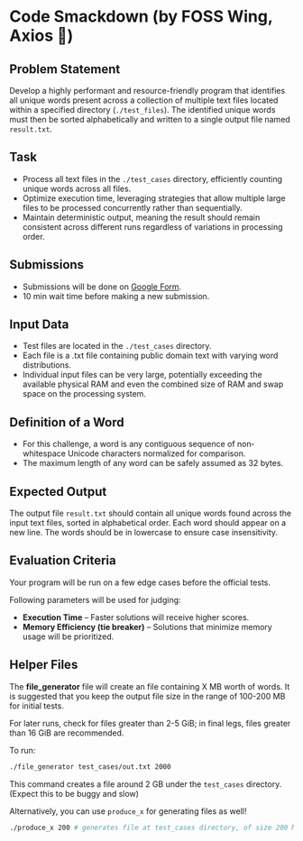 # Code Smackdown (by FOSS Wing, Axios 💚)

## Problem Statement

Develop a highly performant and resource-friendly program that identifies all unique words present across a collection of multiple text files located within a specified directory (`./test_files`). The identified unique words must then be sorted alphabetically and written to a single output file named `result.txt`.

## Task

- Process all text files in the `./test_cases` directory, efficiently counting unique words across all files.
- Optimize execution time, leveraging strategies that allow multiple large files to be processed concurrently rather than sequentially.
- Maintain deterministic output, meaning the result should remain consistent across different runs regardless of variations in processing order.

## Submissions

- Submissions will be done on [Google Form](https://forms.gle/VG4zyWQTFiQtEj4r9).
- 10 min wait time before making a new submission.

## Input Data

- Test files are located in the `./test_cases` directory.
- Each file is a .txt file containing public domain text with varying word distributions.
- Individual input files can be very large, potentially exceeding the available physical RAM and even the combined size of RAM and swap space on the processing system.

## Definition of a Word

- For this challenge, a word is any contiguous sequence of non‐whitespace Unicode characters normalized for comparison.
- The maximum length of any word can be safely assumed as 32 bytes.

## Expected Output

The output file `result.txt` should contain all unique words found across the input text files, sorted in alphabetical order. Each word should appear on a new line. The words should be in lowercase to ensure case insensitivity.

## Evaluation Criteria

Your program will be run on a few edge cases before the official tests.

Following parameters will be used for judging:

- **Execution Time** – Faster solutions will receive higher scores.
- **Memory Efficiency (tie breaker)** – Solutions that minimize memory usage will be prioritized.

## Helper Files

The **file_generator** file will create an file containing X MB worth of words. It is suggested that you keep the output file size in the range of 100-200 MB for initial tests.

For later runs, check for files greater than 2-5 GiB; in final legs, files greater than 16 GiB are recommended.

To run:

```bash
./file_generator test_cases/out.txt 2000
```

This command creates a file around 2 GB under the `test_cases` directory. (Expect this to be buggy and slow)

Alternatively, you can use `produce_x` for generating files as well!

```bash
./produce_x 200 # generates file at test_cases directory, of size 200 MiB
```

